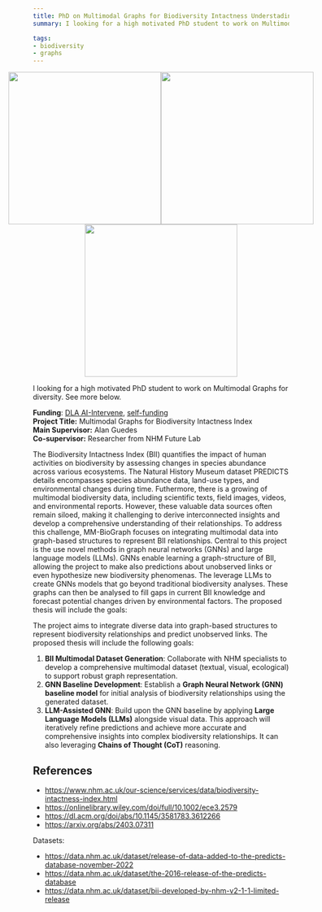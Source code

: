 ```yaml
---
title: PhD on Multimodal Graphs for Biodiversity Intactness Understading
summary: I looking for a high motivated PhD student to work on Multimodal Graphs for diversity. See more below.

tags:
- biodiversity
- graphs
---
```


<div style="display: flex; justify-content: center; align-items: center; padding: 0; margin: 0;">
  <img src="https://www.nhm.ac.uk/content/dam/nhm-www/our-science/Data/biodiversity-indicators/global-map-bii-two-column.jpg.thumb.1920.1920.png" width="300"/>
  <img src="https://onlinelibrary.wiley.com/cms/asset/4aff7b84-5a0b-49f0-ad45-44109e710e45/ece32579-fig-0006-m.jpg" width="300"/>
</div>
<div style="display: flex; justify-content: center; align-items: center; padding: 0; margin: 0;">
  <img src="https://external-content.duckduckgo.com/iu/?u=https%3A%2F%2Fspotintelligence.com%2Fwp-content%2Fuploads%2F2024%2F01%2Flink-prediction-graphical-neural-network.jpg&f=1&nofb=1&ipt=cc13f08c1153a7d5ec2e56cd652a8920590b9413c6f80b3062e5a5ad88881c38" width="300"/>
</div>

I looking for a high motivated PhD student to work on Multimodal Graphs for diversity. See more below.

**Funding**: [DLA AI-Intervene](https://research.reading.ac.uk/ai-intervene/), [self-funding](https://www.reading.ac.uk/computer-science/phd)  
**Project Title:** Multimodal Graphs for Biodiversity Intactness Index  
**Main Supervisor:** Alan Guedes  
**Co-supervisor:** Researcher from NHM Future Lab  

The Biodiversity Intactness Index (BII) quantifies the impact of human activities on biodiversity by assessing changes in species abundance across various ecosystems. The Natural History Museum dataset PREDICTS details encompasses species abundance data, land-use types, and environmental changes during time. Futhermore, there is a growing of multimodal biodiversity data, including scientific texts, field images, videos, and environmental reports. However, these valuable data sources often remain siloed, making it challenging to derive interconnected insights and develop a comprehensive understanding of their relationships. To address this challenge, MM-BioGraph focuses on integrating multimodal data into graph-based structures to represent BII relationships. Central to this project is the use novel methods in graph neural networks (GNNs) and large language models (LLMs). GNNs enable learning a graph-structure of BII, allowing the project to make also predictions about unobserved links or even hypothesize new biodiversity phenomenas. The leverage LLMs to create GNNs models that go beyond traditional biodiversity analyses. These graphs can then be analysed to fill gaps in current BII knowledge and forecast potential changes driven by environmental factors. The proposed thesis will include the goals:

The project aims to integrate diverse data into graph-based structures to represent biodiversity relationships and predict unobserved links. The proposed thesis will include the following goals:

1. **BII Multimodal Dataset Generation**: Collaborate with NHM specialists to develop a comprehensive multimodal dataset (textual, visual, ecological) to support robust graph representation.
2. **GNN Baseline Development**: Establish a **Graph Neural Network (GNN) baseline model** for initial analysis of biodiversity relationships using the generated dataset.
3. **LLM-Assisted GNN**: Build upon the GNN baseline by applying **Large Language Models (LLMs)** alongside visual data. This approach will iteratively refine predictions and achieve more accurate and comprehensive insights into complex biodiversity relationships. It can also leveraging **Chains of Thought (CoT)** reasoning.

## References

* https://www.nhm.ac.uk/our-science/services/data/biodiversity-intactness-index.html
* https://onlinelibrary.wiley.com/doi/full/10.1002/ece3.2579
* https://dl.acm.org/doi/abs/10.1145/3581783.3612266
* https://arxiv.org/abs/2403.07311

Datasets:

* https://data.nhm.ac.uk/dataset/release-of-data-added-to-the-predicts-database-november-2022
* https://data.nhm.ac.uk/dataset/the-2016-release-of-the-predicts-database
* https://data.nhm.ac.uk/dataset/bii-developed-by-nhm-v2-1-1-limited-release
